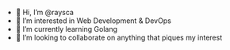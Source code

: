 - 👋 Hi, I’m @raysca
- 👀 I’m interested in Web Development & DevOps
- 🌱 I’m currently learning Golang
- 💞️ I’m looking to collaborate on anything that piques my interest

<!---
raysca/raysca is a ✨ special ✨ repository because its `README.md` (this file) appears on your GitHub profile.
You can click the Preview link to take a look at your changes.
--->
